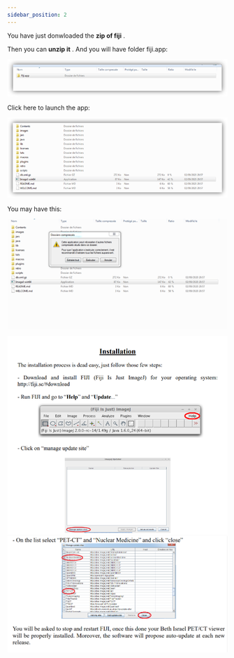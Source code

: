 ```yaml
---
sidebar_position: 2
---
```


You have just donwloaded the **zip of fiji** .

Then you can **unzip it** . And you will have folder fiji.app:

![](../../static/img/fiji.png )

Click here to launch the app:

![](../../static/img/ImageJ-win64.png )

You may have this:

![](../../static/img/ImageJ-win64-clic.png )


![](../../static/img/guide2-1.png )
![](../../static/img/guide2-2.png )

